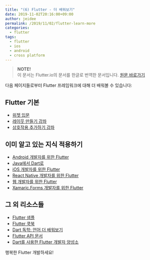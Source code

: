 ```yaml
---
title: "(6) Flutter - 더 배워보기"
date: 2019-11-02T20:16:00+09:00
author: jeidee
permalink: /2019/11/02/flutter-learn-more
categories:
  - flutter
tags:
  - flutter
  - ios
  - android
  - cross platform
---
```


> **NOTE!**  
> 이 문서는 Flutter.io의 문서를 한글로 번역한 문서입니다. [원문 바로가기](https://flutter.dev/docs/get-started/learn-more)

다음 페이지들로부터 Flutter 프레임워크에 대해 더 배워볼 수 있습니다:

## Flutter 기본

- [위젯 입문](https://flutter.dev/docs/development/ui/widgets-intro)
- [레이웃 만들기 강좌](https://flutter.dev/docs/development/ui/layout/tutorial)
- [상호작용 추가하기 강좌](https://flutter.dev/docs/development/ui/interactive)

## 이미 알고 있는 지식 적용하기

- [Android 개발자를 위한 Flutter](https://flutter.dev/docs/get-started/flutter-for/android-devs)
- [Java에서 Dart로](https://codelabs.developers.google.com/codelabs/from-java-to-dart)
- [iOS 개발자를 위한 Flutter](https://flutter.dev/docs/get-started/flutter-for/ios-devs)
- [React Native 개발자를 위한 Flutter](https://flutter.dev/docs/get-started/flutter-for/react-native-devs)
- [웹 개발자를 위한 Flutter](https://flutter.dev/docs/get-started/flutter-for/web-devs)
- [Xamaric.Forms 개발자를 위한 Flutter](https://flutter.dev/docs/get-started/flutter-for/xamarin-forms-devs)

## 그 외 리소스들

- [Flutter 샘플](https://github.com/flutter/samples/blob/master/INDEX.md)
- [Flutter 쿡북](https://flutter.dev/docs/cookbook)
- [Dart 독학: 언어 더 배워보기](https://flutter.dev/docs/resources/bootstrap-into-dart)
- [Flutter API 문서](https://api.flutter.dev/)
- [Dart를 사용한 Flutter 개발자 양성소](https://www.appbrewery.co/p/flutter-development-bootcamp-with-dart)

행복한 Flutter 개발하세요!
